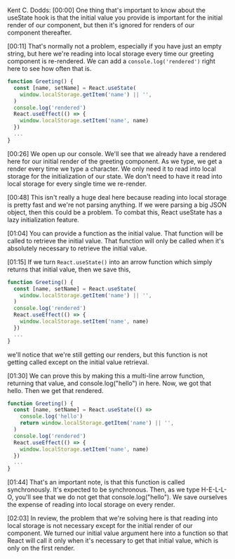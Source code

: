 Kent C. Dodds: [00:00] One thing that's important to know about the useState hook is that the initial value you provide is important for the initial render of our component, but then it's ignored for renders of our component thereafter.

[00:11] That's normally not a problem, especially if you have just an empty string, but here we're reading into local storage every time our greeting component is re-rendered. We can add a `console.log('rendered')` right here to see how often that is.

```jsx
function Greeting() {
  const [name, setName] = React.useState(
    window.localStorage.getItem('name') || '',
  )
  console.log('rendered')
  React.useEffect(() => {
    window.localStorage.setItem('name', name)
  })
  ...
}
```

[00:26] We open up our console. We'll see that we already have a rendered here for our initial render of the greeting component. As we type, we get a render every time we type a character. We only need it to read into local storage for the initialization of our state. We don't need to have it read into local storage for every single time we re-render.

[00:48] This isn't really a huge deal here because reading into local storage is pretty fast and we're not parsing anything. If we were parsing a big JSON object, then this could be a problem. To combat this, React useState has a lazy initialization feature.

[01:04] You can provide a function as the initial value. That function will be called to retrieve the initial value. That function will only be called when it's absolutely necessary to retrieve the initial value.

[01:15] If we turn `React.useState()` into an arrow function which simply returns that initial value, then we save this, 

```jsx
function Greeting() {
  const [name, setName] = React.useState(
    window.localStorage.getItem('name') || '',
  )
  console.log('rendered')
  React.useEffect(() => {
    window.localStorage.setItem('name', name)
  })
  ...
}
```

we'll notice that we're still getting our renders, but this function is not getting called except on the initial value retrieval.

[01:30] We can prove this by making this a multi-line arrow function, returning that value, and console.log("hello") in here. Now, we got that hello. Then we get that rendered.

```jsx
function Greeting() {
  const [name, setName] = React.useState(() => 
    console.log('hello')
    return window.localStorage.getItem('name') || '',
  )
  console.log('rendered')
  React.useEffect(() => {
    window.localStorage.setItem('name', name)
  })
  ...
}
```

[01:44] That's an important note, is that this function is called synchronously. It's expected to be synchronous. Then, as we type H-E-L-L-O, you'll see that we do not get that console.log("hello"). We save ourselves the expense of reading into local storage on every render.

[02:03] In review, the problem that we're solving here is that reading into local storage is not necessary except for the initial render of our component. We turned our initial value argument here into a function so that React will call it only when it's necessary to get that initial value, which is only on the first render.